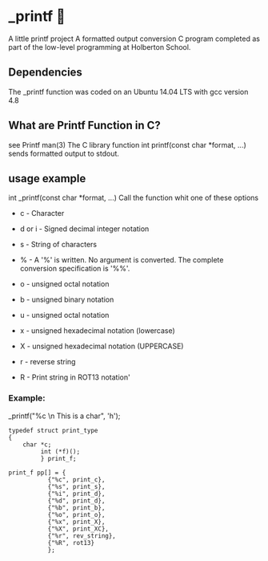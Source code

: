 # _printf 📄

A little printf project
A formatted output conversion C program completed as part of the low-level programming at Holberton School.

## Dependencies
The _printf function was coded on an Ubuntu 14.04 LTS with gcc version 4.8

## What are Printf Function in C?
see Printf man(3)
The C library function int printf(const char *format, ...) sends formatted output to stdout.

## usage example
int _printf(const char *format, ...)
Call the function whit one of these options

- c - Character

- d or i - Signed decimal integer notation

- s - String of characters

- % - A '%' is written. No argument is converted. The complete conversion specification is '%%'.

- o - unsigned octal notation

- b - unsigned binary notation

- u - unsigned octal notation

- x - unsigned hexadecimal notation (lowercase)

- X - unsigned hexadecimal notation (UPPERCASE)

- r - reverse string

- R - Print string in ROT13 notation'

###  Example:

_printf("%c \n This is a char", 'h');

```struct
typedef struct print_type
{
	char *c;
	     int (*f)();
	     } print_f;

print_f pp[] = {
	       {"%c", print_c},
	       {"%s", print_s},
	       {"%i", print_d},
	       {"%d", print_d},
	       {"%b", print_b},
	       {"%o", print_o},
	       {"%x", print_X},
	       {"%X", print_XC},
	       {"%r", rev_string},
	       {"%R", rot13}
	       };

```